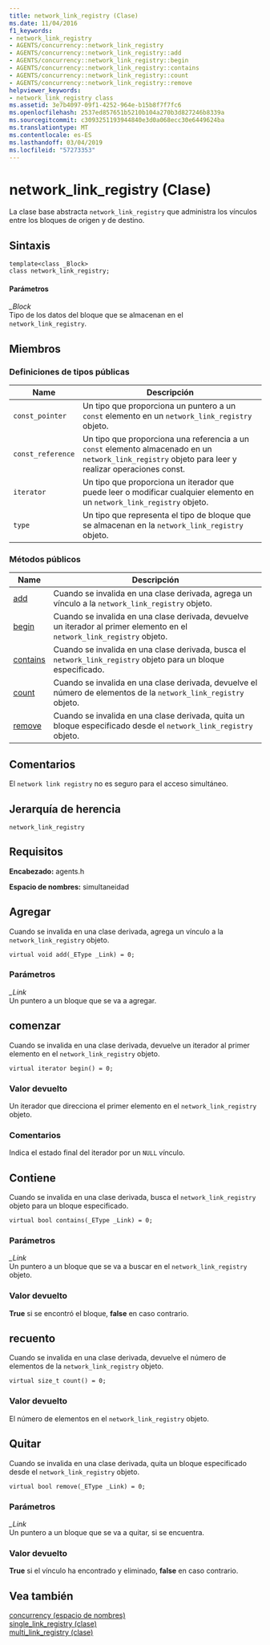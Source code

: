```yaml
---
title: network_link_registry (Clase)
ms.date: 11/04/2016
f1_keywords:
- network_link_registry
- AGENTS/concurrency::network_link_registry
- AGENTS/concurrency::network_link_registry::add
- AGENTS/concurrency::network_link_registry::begin
- AGENTS/concurrency::network_link_registry::contains
- AGENTS/concurrency::network_link_registry::count
- AGENTS/concurrency::network_link_registry::remove
helpviewer_keywords:
- network_link_registry class
ms.assetid: 3e7b4097-09f1-4252-964e-b15b8f7f7fc6
ms.openlocfilehash: 2537ed857651b5210b104a270b3d827246b8339a
ms.sourcegitcommit: c3093251193944840e3d0a068ecc30e6449624ba
ms.translationtype: MT
ms.contentlocale: es-ES
ms.lasthandoff: 03/04/2019
ms.locfileid: "57273353"
---
```

# <a name="networklinkregistry-class"></a>network_link_registry (Clase)

La clase base abstracta `network_link_registry` que administra los vínculos entre los bloques de origen y de destino.

## <a name="syntax"></a>Sintaxis

```
template<class _Block>
class network_link_registry;
```

#### <a name="parameters"></a>Parámetros

*_Block*<br/>
Tipo de los datos del bloque que se almacenan en el `network_link_registry`.

## <a name="members"></a>Miembros

### <a name="public-typedefs"></a>Definiciones de tipos públicas

|Name|Descripción|
|----------|-----------------|
|`const_pointer`|Un tipo que proporciona un puntero a un `const` elemento en un `network_link_registry` objeto.|
|`const_reference`|Un tipo que proporciona una referencia a un `const` elemento almacenado en un `network_link_registry` objeto para leer y realizar operaciones const.|
|`iterator`|Un tipo que proporciona un iterador que puede leer o modificar cualquier elemento en un `network_link_registry` objeto.|
|`type`|Un tipo que representa el tipo de bloque que se almacenan en la `network_link_registry` objeto.|

### <a name="public-methods"></a>Métodos públicos

|Name|Descripción|
|----------|-----------------|
|[add](#add)|Cuando se invalida en una clase derivada, agrega un vínculo a la `network_link_registry` objeto.|
|[begin](#begin)|Cuando se invalida en una clase derivada, devuelve un iterador al primer elemento en el `network_link_registry` objeto.|
|[contains](#contains)|Cuando se invalida en una clase derivada, busca el `network_link_registry` objeto para un bloque especificado.|
|[count](#count)|Cuando se invalida en una clase derivada, devuelve el número de elementos de la `network_link_registry` objeto.|
|[remove](#remove)|Cuando se invalida en una clase derivada, quita un bloque especificado desde el `network_link_registry` objeto.|

## <a name="remarks"></a>Comentarios

El `network link registry` no es seguro para el acceso simultáneo.

## <a name="inheritance-hierarchy"></a>Jerarquía de herencia

`network_link_registry`

## <a name="requirements"></a>Requisitos

**Encabezado:** agents.h

**Espacio de nombres:** simultaneidad

##  <a name="add"></a> Agregar

Cuando se invalida en una clase derivada, agrega un vínculo a la `network_link_registry` objeto.

```
virtual void add(_EType _Link) = 0;
```

### <a name="parameters"></a>Parámetros

*_Link*<br/>
Un puntero a un bloque que se va a agregar.

##  <a name="begin"></a> comenzar

Cuando se invalida en una clase derivada, devuelve un iterador al primer elemento en el `network_link_registry` objeto.

```
virtual iterator begin() = 0;
```

### <a name="return-value"></a>Valor devuelto

Un iterador que direcciona el primer elemento en el `network_link_registry` objeto.

### <a name="remarks"></a>Comentarios

Indica el estado final del iterador por un `NULL` vínculo.

##  <a name="contains"></a> Contiene

Cuando se invalida en una clase derivada, busca el `network_link_registry` objeto para un bloque especificado.

```
virtual bool contains(_EType _Link) = 0;
```

### <a name="parameters"></a>Parámetros

*_Link*<br/>
Un puntero a un bloque que se va a buscar en el `network_link_registry` objeto.

### <a name="return-value"></a>Valor devuelto

**True** si se encontró el bloque, **false** en caso contrario.

##  <a name="count"></a> recuento

Cuando se invalida en una clase derivada, devuelve el número de elementos de la `network_link_registry` objeto.

```
virtual size_t count() = 0;
```

### <a name="return-value"></a>Valor devuelto

El número de elementos en el `network_link_registry` objeto.

##  <a name="remove"></a> Quitar

Cuando se invalida en una clase derivada, quita un bloque especificado desde el `network_link_registry` objeto.

```
virtual bool remove(_EType _Link) = 0;
```

### <a name="parameters"></a>Parámetros

*_Link*<br/>
Un puntero a un bloque que se va a quitar, si se encuentra.

### <a name="return-value"></a>Valor devuelto

**True** si el vínculo ha encontrado y eliminado, **false** en caso contrario.

## <a name="see-also"></a>Vea también

[concurrency (espacio de nombres)](concurrency-namespace.md)<br/>
[single_link_registry (clase)](single-link-registry-class.md)<br/>
[multi_link_registry (clase)](multi-link-registry-class.md)

